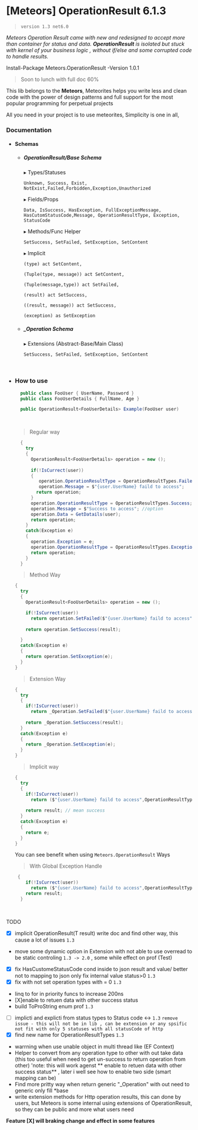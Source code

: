 # [Meteors] OperationResult 6.1.3 
> `version 1.3 net6.0`


*Meteors Operation Result came with new and redesigned to accept more than container for status and data. **OperationResult** is isolated but stuck with kernel of your business logic , without if/else and some corrupted code to handle results.*

Install-Package Meteors.OperationResult -Version 1.0.1

> Soon to lunch with full doc 60%



This lib belongs to the **Meteors**,
Meteorites helps you write less and clean code with the power of design patterns and full support for the most popular programming for perpetual projects

All you need in your project is to use meteorites,
Simplicity is one in all,



### Documentation 

* #### Schemas

  - ##### OperationResult/Base Schema

    ▸ Types/Statuses

    `Unknown, Success, Exist, NotExist,Failed,Forbidden,Exception,Unauthorized`

     ▸ Fields/Props

    `Data, IsSuccess, HasException, FullExceptionMessage, HasCutomStatusCode,Message, OperationResultType, Exception, StatusCode`

    ▸ Methods/Func Helper

    `SetSuccess, SetFailed, SetException, SetContent`

    ▸ Implicit

    `(type) act SetContent, `

    `(Tuple(type, message)) act SetContent,`

    `(Tuple(message,type)) act SetFailed,`

    `(result) act SetSuccess,`

    `((result, message)) act SetSuccess,`

    `(exception) as SetException`

  - ##### _Operation Schema

    ▸ Extensions  (Abstract-Base/Main Class)

    `SetSuccess, SetFailed, SetException, SetContent`

  ​

- ###  How to use

  ```c#
    public class FooUser { UserName, Password }
    public class FooUserDetails { FullName, Age }

    public OperationResult<FooUserDetails> Example(FooUser user)
  ```

  ​

  > Regular way

  ```c#
    {
      try
      {
        OperationResult<FooUserDetails> operation = new ();
       
        if(!IsCurrect(user))
        {
           operation.OperationResultType = OperationResultTypes.Failed;
           operation.Message = $"{user.UserName} faild to access";
          return operation;
        }
        operation.OperationResultType = OperationResultTypes.Success;
        operation.Message = $"Success to access"; //option
        operation.Data = GetDatails(user);
        return operation;
      }
      catch(Exception e)
      {
        operation.Exception = e;
        operation.OperationResultType = OperationResultTypes.Exception;
        return operation;
      }
    }
  ```

  > Method Way

  ```c#
  {
    try
    {
      OperationResult<FooUserDetails> operation = new ();

      if(!IsCurrect(user))
      	return operation.SetFailed($"{user.UserName} faild to access");
      
      return operation.SetSuccess(result);

    }
    catch(Exception e)
    {
      return operation.SetException(e);
    }
  }
  ```
  > Extension Way

  ``` c#
  {
    try
    { 
      if(!IsCurrect(user))
      	return _Operation.SetFailed($"{user.UserName} faild to access");
      
      return _Operation.SetSuccess(result);
    }
    catch(Exception e)
    {
      return _Operation.SetException(e);
    }
  }
  ```

  > Implicit way

  ```c#
  {
    try
    { 
      if(!IsCurrect(user))
      	return ($"{user.UserName} faild to access",OperationResultTypes.Failed);
      
      return result; // mean success
    }
    catch(Exception e)
    {
      return e;
    }
  }
  ```

  You can see benefit when using `Meteors.OperationResult` Ways

  > With Global Exception Handle

  ```c#
   { 
      if(!IsCurrect(user))
      	return ($"{user.UserName} faild to access",OperationResultTypes.Failed);
      return result;
    }
  ```

  ​



TODO
- [x] implicit OperationResult<T>(T result)  write doc and find other way, this cause a lot of issues `1.3`
- move some dynamic option in Extension with not able to use overread to be static controling `1.3 -> 2.0`  , some while effect on prof (Test)
- [x] fix HasCustomeStatusCode cond inside to json result and value/ better not to mapping to json only fix internal value status>0 `1.3`
- [x] fix with not set operation types with = 0 `1.3`
- linq to for in priority funcs to increase 200ns
- [X]enable to retuen data with other success status
- build ToProString enum prof `1.3`
- [ ] implicti and explicti from status types to Status code <-> `1.3` `remove issue - this will not be in lib , can be extension or any spsific not fit with only 5 statuses with all statusCode of http `
- [x] find new name for OperationResultTypes `1.3`
- warrning when use unable object in multi thread like (EF Context)
- Helper to convert from any operation type to other with out take data (this too useful when need to get un-success to return operation from other) 'note: this will work agenst ** enable to retuen data with other success status** , later i well see how to enable two side (smart mapping can be)
- Find more pritty way when return generic "_Operation" with out need to generic only fill *base
- write extension methods for Http operation results, this can done by users, but Meteors is some internal using extensions of OperationResult, so they can be public and more what users need

**Feature [X] will braking change and effect in some features**
